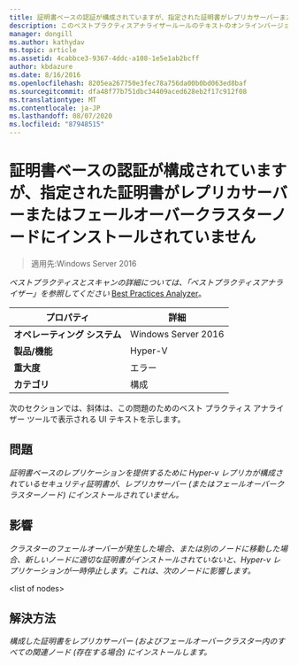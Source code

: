 ```yaml
---
title: 証明書ベースの認証が構成されていますが、指定された証明書がレプリカサーバーまたはフェールオーバークラスターノードにインストールされていません
description: このベストプラクティスアナライザールールのテキストのオンラインバージョン。
manager: dongill
ms.author: kathydav
ms.topic: article
ms.assetid: 4cabbce3-9367-4ddc-a108-1e5e1ab2bcff
author: kbdazure
ms.date: 8/16/2016
ms.openlocfilehash: 8205ea267750e3fec78a756da00b0bd063ed8baf
ms.sourcegitcommit: dfa48f77b751dbc34409aced628eb2f17c912f08
ms.translationtype: MT
ms.contentlocale: ja-JP
ms.lasthandoff: 08/07/2020
ms.locfileid: "87948515"
---
```

# <a name="certificate-based-authentication-is-configured-but-the-specified-certificate-is-not-installed-on-the-replica-server-or-failover-cluster-nodes"></a>証明書ベースの認証が構成されていますが、指定された証明書がレプリカサーバーまたはフェールオーバークラスターノードにインストールされていません

>適用先:Windows Server 2016



*ベストプラクティスとスキャンの詳細については、「ベストプラクティスアナライザー」を参照してください* [Best Practices Analyzer](https://go.microsoft.com/fwlink/?LinkId=122786)。

|プロパティ|詳細|
|-|-|
|**オペレーティング システム**|Windows Server 2016|
|**製品/機能**|Hyper-V|
|**重大度**|エラー|
|**カテゴリ**|構成|

次のセクションでは、斜体は、この問題のためのベスト プラクティス アナライザー ツールで表示される UI テキストを示します。

## <a name="issue"></a>問題

*証明書ベースのレプリケーションを提供するために Hyper-v レプリカが構成されているセキュリティ証明書が、レプリカサーバー (またはフェールオーバークラスターノード) にインストールされていません。*

## <a name="impact"></a>影響

*クラスターのフェールオーバーが発生した場合、または別のノードに移動した場合、新しいノードに適切な証明書がインストールされていないと、Hyper-v レプリケーションが一時停止します。これは、次のノードに影響します。*

\<list of nodes>

## <a name="resolution"></a>解決方法

*構成した証明書をレプリカサーバー (およびフェールオーバークラスター内のすべての関連ノード (存在する場合) にインストールします。*



